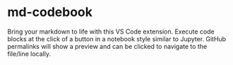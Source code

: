 # md-codebook
Bring your markdown to life with this VS Code extension. Execute code blocks at the click of a button in a notebook style similar to Jupyter. GitHub permalinks will show a preview and can be clicked to navigate to the file/line locally.
